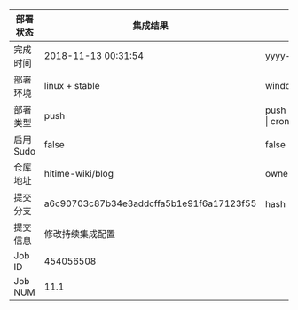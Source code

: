 部署状态 | 集成结果 | 参考值
---|---|---
完成时间 | 2018-11-13 00:31:54 | yyyy-mm-dd hh:mm:ss
部署环境 | linux + stable | window \| linux + stable
部署类型 | push | push \| pull_request \| api \| cron
启用Sudo | false | false \| true
仓库地址 | hitime-wiki/blog | owner_name/repo_name
提交分支 | a6c90703c87b34e3addcffa5b1e91f6a17123f55 | hash 16位
提交信息 | 修改持续集成配置 |
Job ID   | 454056508 |
Job NUM  | 11.1 |
